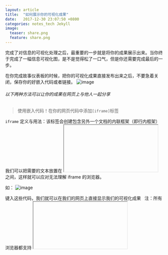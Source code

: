 ```yaml
---
layout: article
title:  "如何展示你的可视化成果"
date:   2017-12-30 23:07:50 +0800
categories: notes_tech Jekyll
image:
  teaser: share.png
  feature: share.png
---
```

完成了对信息的可视化处理之后，最重要的一步就是将你的成果展示出来。当你终于完成了一幅信息可视化图，是不是觉得松了一口气，但是你还需要完成最后的一步。

在你完成故事仪表板的时候，把你的可视化成果直接发布出来之后，不要急着关闭，保存你的好嵌入代码或者链接。
![image](https://wx4.sinaimg.cn/mw690/a608f81cgy1fn3i9rsayvj210e04omxf.jpg)

###### 以下两种方法可以让你的成果在网页上与他人一起分享

> 使用嵌入代码！在你的网页代码中添加`[iframe]`标签
 
 `iframe`
 定义与用法：该标签会创建包含另外一个文档的内联框架（即行内框架）
 我们可以把需要的文本放置在 <iframe> 和 </iframe> 之间，这样就可以应对无法理解 iframe 的浏览器。
 
 如：
 ![image](https://wx3.sinaimg.cn/mw690/a608f81cgy1fn3i9tpo9ej20x60fv41s.jpg)
 
 键入这些代码，我们就可以在我们的网页上直接显示我们的可视化成果
 
 注：所有浏览器都支持 <iframe> 标签
 
> 使用得到的链接在你的页面中，加入`[a]`标签，点击就可以显示我们的成果了
 
 ![image]( https://wx3.sinaimg.cn/mw690/a608f81cgy1fn3iciy6fyj20hn00vdfm.jpg)

#### 只要上述的其中一个步骤，你就可以展示你的成果了！


[iframe]:http://www.w3school.com.cn/tags/tag_iframe.asp
[a]:http://www.w3school.com.cn/tags/tag_a.asp
